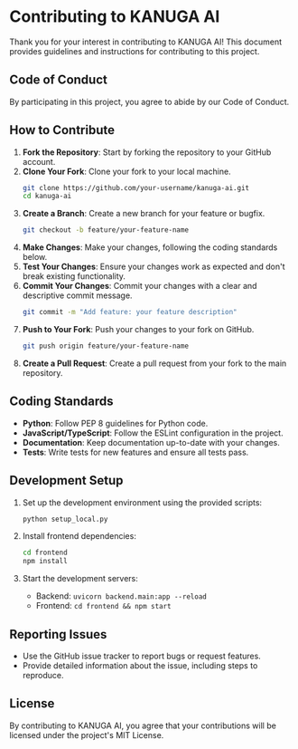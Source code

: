 # Contributing to KANUGA AI

Thank you for your interest in contributing to KANUGA AI! This document provides guidelines and instructions for contributing to this project.

## Code of Conduct

By participating in this project, you agree to abide by our Code of Conduct.

## How to Contribute

1. **Fork the Repository**: Start by forking the repository to your GitHub account.
2. **Clone Your Fork**: Clone your fork to your local machine.
   ```bash
   git clone https://github.com/your-username/kanuga-ai.git
   cd kanuga-ai
   ```
3. **Create a Branch**: Create a new branch for your feature or bugfix.
   ```bash
   git checkout -b feature/your-feature-name
   ```
4. **Make Changes**: Make your changes, following the coding standards below.
5. **Test Your Changes**: Ensure your changes work as expected and don't break existing functionality.
6. **Commit Your Changes**: Commit your changes with a clear and descriptive commit message.
   ```bash
   git commit -m "Add feature: your feature description"
   ```
7. **Push to Your Fork**: Push your changes to your fork on GitHub.
   ```bash
   git push origin feature/your-feature-name
   ```
8. **Create a Pull Request**: Create a pull request from your fork to the main repository.

## Coding Standards

- **Python**: Follow PEP 8 guidelines for Python code.
- **JavaScript/TypeScript**: Follow the ESLint configuration in the project.
- **Documentation**: Keep documentation up-to-date with your changes.
- **Tests**: Write tests for new features and ensure all tests pass.

## Development Setup

1. Set up the development environment using the provided scripts:
   ```bash
   python setup_local.py
   ```

2. Install frontend dependencies:
   ```bash
   cd frontend
   npm install
   ```

3. Start the development servers:
   - Backend: `uvicorn backend.main:app --reload`
   - Frontend: `cd frontend && npm start`

## Reporting Issues

- Use the GitHub issue tracker to report bugs or request features.
- Provide detailed information about the issue, including steps to reproduce.

## License

By contributing to KANUGA AI, you agree that your contributions will be licensed under the project's MIT License. 
